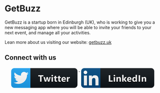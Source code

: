 # GetBuzz

GetBuzz is a startup born in Edinburgh (UK), who is working to give you a new messaging app where you will be able to 
invite your friends to your next event, and manage all your activities. 

Lean more about us visiting our website: [getbuzz.uk](http://getbuzz.uk/)

## Connect with us

<p align="center">
  <a href="https://twitter.com/getbuzzuk">
    <img src="https://github.com/getbuzzuk/.github/blob/main/resources/twitter.svg" alt="@getbuzzuk" style="vertical-align:top; margin:4px">
  </a>  

  <a href="https://www.linkedin.com/company/getbuzzuk/">
    <img src="https://github.com/getbuzzuk/.github/blob/main/resources/linkedIn.svg" alt="LinkedIn" style="vertical-align:top; margin:4px">
  </a>
</p>




